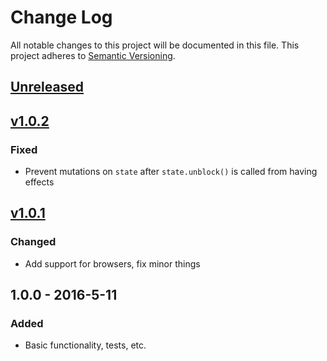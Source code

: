 # Change Log

All notable changes to this project will be documented in this file.
This project adheres to [Semantic Versioning](http://semver.org/).

## [Unreleased][unreleased]

## [v1.0.2][1.0.2]
### Fixed
- Prevent mutations on `state` after `state.unblock()` is called from having effects

## [v1.0.1][1.0.1]
### Changed
- Add support for browsers, fix minor things

## 1.0.0 - 2016-5-11
### Added
- Basic functionality, tests, etc.

[unreleased]: https://github.com/jamescostian/borrow-state/compare/v1.0.1...HEAD
[1.0.2]: https://github.com/jamescostian/borrow-state/compare/v1.0.1...v1.0.2
[1.0.1]: https://github.com/jamescostian/borrow-state/compare/v1.0.0...v1.0.1
